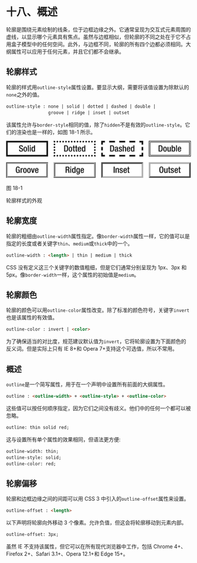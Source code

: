 # 十八、概述

轮廓是围绕元素绘制的线条，位于边框边缘之外。它通常呈现为交互式元素周围的虚线，以显示哪个元素具有焦点。虽然与边框相似，但轮廓的不同之处在于它不占用盒子模型中的任何空间。此外，与边框不同，轮廓的所有四个边都必须相同。大纲属性可以应用于任何元素，并且它们都不会继承。

## 轮廓样式

轮廓的样式用`outline-style`属性设置。要显示大纲，需要将该值设置为除默认的`none`之外的值。

```html
outline-style : none | solid | dotted | dashed | double |
                groove | ridge | inset | outset

```

该属性允许与`border-style`相同的值，除了`hidden`不是有效的`outline-style`。它们的渲染也是一样的，如图 18-1 所示。

![img/320834_2_En_18_Fig1_HTML.png](img/320834_2_En_18_Fig1_HTML.png)

图 18-1

轮廓样式的外观

## 轮廓宽度

轮廓的粗细由`outline-width`属性指定。像`border-width`属性一样，它的值可以是指定的长度或者关键字`thin`、`medium`或`thick`中的一个。

```html
outline-width : <length> | thin | medium | thick

```

CSS 没有定义这三个关键字的数值粗细，但是它们通常分别呈现为 1px、3px 和 5px。像`border-width`一样，这个属性的初始值是`medium`。

## 轮廓颜色

轮廓的颜色可以用`outline-color`属性改变。除了标准的颜色符号，关键字`invert`也是该属性的有效值。

```html
outline-color : invert | <color>

```

为了确保适当的对比度，规范建议默认值为`invert`，它将轮廓设置为下面颜色的反义词。但是实际上只有 IE 8+和 Opera 7+支持这个可选值，所以不常用。

## 概述

`outline`是一个简写属性，用于在一个声明中设置所有前面的大纲属性。

```html
outline : <outline-width> + <outline-style> + <outline-color>

```

这些值可以按任何顺序指定，因为它们之间没有歧义。他们中的任何一个都可以被忽略。

```html
outline: thin solid red;

```

这与设置所有单个属性的效果相同，但语法更方便:

```html
outline-width: thin;
outline-style: solid;
outline-color: red;

```

## 轮廓偏移

轮廓和边框边缘之间的间距可以用 CSS 3 中引入的`outline-offset`属性来设置。

```html
outline-offset : <length>

```

以下声明将轮廓向外移动 3 个像素。允许负值，但这会将轮廓移动到元素内部。

```html
outline-offset: 3px;

```

虽然 IE 不支持该属性，但它可以在所有现代浏览器中工作，包括 Chrome 4+、Firefox 2+、Safari 3.1+、Opera 12.1+和 Edge 15+。
